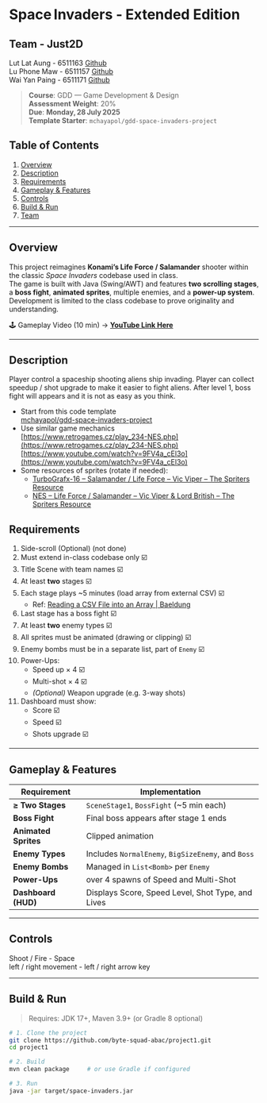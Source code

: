 # Space Invaders ‑ Extended Edition

## Team - Just2D

Lut Lat Aung - 6511163 [Github](https://github.com/Lut-Lat-Aung)<br>
Lu Phone Maw - 6511157 [Github](https://github.com/luphone04)<br>
Wai Yan Paing - 6511171 [Github](https://github.com/Lucas1792003)<br>


> **Course**: GDD — Game Development & Design  
> **Assessment Weight**: 20%  
> **Due**: **Monday, 28 July 2025**  
> **Template Starter**: `mchayapol/gdd-space-invaders-project`


## Table of Contents

1. [Overview](#overview)  
2. [Description](#description)  
3. [Requirements](#requirements)
4. [Gameplay & Features](#gameplay--features)
5. [Controls](#controls)  
6. [Build & Run](#build--run)  
7. [Team](#team)  

---

## Overview

This project reimagines **Konami’s Life Force / Salamander** shooter within the classic *Space Invaders* codebase used in class.  
The game is built with Java (Swing/AWT) and features **two scrolling stages**, a **boss fight**, **animated sprites**, multiple enemies, and a **power-up system**.  
Development is limited to the class codebase to prove originality and understanding.

🕹 Gameplay Video (10 min) → **[YouTube Link Here](https://youtu.be/TZaROLjQLn4)**

---

## Description

Player control a spaceship shooting aliens ship invading. Player can collect speedup / shot upgrade to make it easier to fight aliens. After level 1, boss fight will appears and it is not as easy as you think. 

- Start from this code template  
  [mchayapol/gdd-space-invaders-project](https://github.com/mchayapol/gdd-space-invaders-project)  
- Use similar game mechanics  
  [https://www.retrogames.cz/play_234-NES.php](https://www.retrogames.cz/play_234-NES.php)  
  [https://www.youtube.com/watch?v=9FV4a_cEl3o](https://www.youtube.com/watch?v=9FV4a_cEl3o)  
- Some resources of sprites (rotate if needed):
  - [TurboGrafx-16 – Salamander / Life Force – Vic Viper – The Spriters Resource](https://www.spriters-resource.com/turbografx_16/salamanderlifeforce/sheet/123101/)  
  - [NES – Life Force / Salamander – Vic Viper & Lord British – The Spriters Resource](https://www.spriters-resource.com/nes/lifeforcesalamander/sheet/121201/)

## Requirements

1. Side-scroll (Optional) (not done)
2. Must extend in-class codebase only  ☑️
3. Title Scene with team names  ☑️
4. At least **two** stages  ☑️
5. Each stage plays ~5 minutes (load array from external CSV)  ☑️
   - Ref: [Reading a CSV File into an Array | Baeldung](https://www.baeldung.com/java-csv-file-array)  
6. Last stage has a boss fight  ☑️
7. At least **two** enemy types  ☑️
8. All sprites must be animated (drawing or clipping)  ☑️
9. Enemy bombs must be in a separate list, part of `Enemy`  ☑️
10. Power-Ups:
    - Speed up × 4 ☑️
    - Multi-shot × 4 ☑️
    - *(Optional)* Weapon upgrade (e.g. 3-way shots) 
11. Dashboard must show:
    - Score ☑️
    - Speed ☑️
    - Shots upgrade ☑️

---




## Gameplay & Features

| Requirement           | Implementation                                                                 |
| --------------------- | ------------------------------------------------------------------------------ |
| **≥ Two Stages**      | `SceneStage1`, `BossFight` (~5 min each)                                       |
| **Boss Fight**        | Final boss appears after stage 1 ends                                          |
| **Animated Sprites**  | Clipped animation                                                              |
| **Enemy Types**       | Includes `NormalEnemy`, `BigSizeEnemy`, and `Boss`                             |
| **Enemy Bombs**       | Managed in `List<Bomb>` per `Enemy`                                            |
| **Power-Ups**         | over 4 spawns of Speed and Multi-Shot                                          |
| **Dashboard (HUD)**   | Displays Score, Speed Level, Shot Type, and Lives                             |

---

## Controls

Shoot / Fire - Space<br>
left / right movement - left / right arrow key

---

## Build & Run

> Requires: JDK 17+, Maven 3.9+ (or Gradle 8 optional)

```bash
# 1. Clone the project
git clone https://github.com/byte-squad-abac/project1.git
cd project1

# 2. Build
mvn clean package     # or use Gradle if configured

# 3. Run
java -jar target/space-invaders.jar
```


